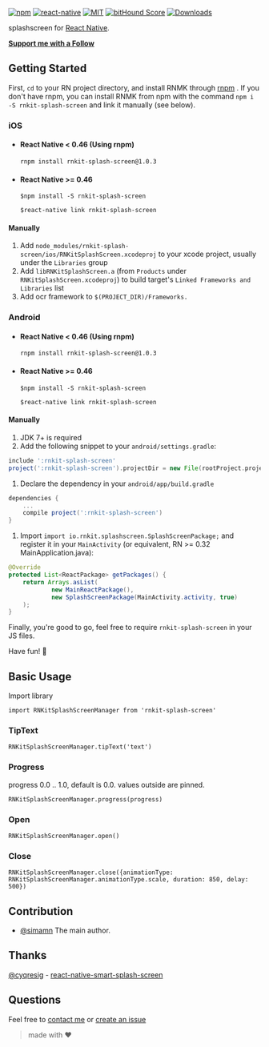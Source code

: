 [![npm][npm-badge]][npm]
[![react-native][rn-badge]][rn]
[![MIT][license-badge]][license]
[![bitHound Score][bithound-badge]][bithound]
[![Downloads](https://img.shields.io/npm/dm/rnkit-splash-screen.svg)](https://www.npmjs.com/package/rnkit-splash-screen)

splashscreen for [React Native][rn].

[**Support me with a Follow**](https://github.com/simman/followers)

[npm-badge]: https://img.shields.io/npm/v/rnkit-splash-screen.svg
[npm]: https://www.npmjs.com/package/rnkit-splash-screen
[rn-badge]: https://img.shields.io/badge/react--native-v0.40-05A5D1.svg
[rn]: https://facebook.github.io/react-native
[license-badge]: https://img.shields.io/dub/l/vibe-d.svg
[license]: https://raw.githubusercontent.com/rnkit/rnkit-splash-screen/master/LICENSE
[bithound-badge]: https://www.bithound.io/github/rnkit/rnkit-splash-screen/badges/score.svg
[bithound]: https://www.bithound.io/github/rnkit/rnkit-splash-screen

## Getting Started

First, `cd` to your RN project directory, and install RNMK through [rnpm](https://github.com/rnpm/rnpm) . If you don't have rnpm, you can install RNMK from npm with the command `npm i -S rnkit-splash-screen` and link it manually (see below).

### iOS

* #### React Native < 0.46 (Using rnpm)

  `rnpm install rnkit-splash-screen@1.0.3`

* #### React Native >= 0.46
  `$npm install -S rnkit-splash-screen`

  `$react-native link rnkit-splash-screen`

#### Manually
1. Add `node_modules/rnkit-splash-screen/ios/RNKitSplashScreen.xcodeproj` to your xcode project, usually under the `Libraries` group
1. Add `libRNKitSplashScreen.a` (from `Products` under `RNKitSplashScreen.xcodeproj`) to build target's `Linked Frameworks and Libraries` list
1. Add ocr framework to `$(PROJECT_DIR)/Frameworks.`

### Android

* #### React Native < 0.46 (Using rnpm)

  `rnpm install rnkit-splash-screen@1.0.3`

* #### React Native >= 0.46
  `$npm install -S rnkit-splash-screen`

  `$react-native link rnkit-splash-screen`

#### Manually
1. JDK 7+ is required
1. Add the following snippet to your `android/settings.gradle`:

  ```gradle
include ':rnkit-splash-screen'
project(':rnkit-splash-screen').projectDir = new File(rootProject.projectDir, '../node_modules/rnkit-splash-screen/android/app')
  ```
  
1. Declare the dependency in your `android/app/build.gradle`
  
  ```gradle
  dependencies {
      ...
      compile project(':rnkit-splash-screen')
  }
  ```
  
1. Import `import io.rnkit.splashscreen.SplashScreenPackage;` and register it in your `MainActivity` (or equivalent, RN >= 0.32 MainApplication.java):

  ```java
  @Override
  protected List<ReactPackage> getPackages() {
      return Arrays.asList(
              new MainReactPackage(),
              new SplashScreenPackage(MainActivity.activity, true)
      );
  }
  ```

Finally, you're good to go, feel free to require `rnkit-splash-screen` in your JS files.

Have fun! :metal:

## Basic Usage

Import library

```
import RNKitSplashScreenManager from 'rnkit-splash-screen'
```

### TipText

```
RNKitSplashScreenManager.tipText('text')
```

### Progress

progress 0.0 .. 1.0, default is 0.0. values outside are pinned.

```
RNKitSplashScreenManager.progress(progress)
```

### Open

```
RNKitSplashScreenManager.open()
```

### Close

```
RNKitSplashScreenManager.close({animationType: RNKitSplashScreenManager.animationType.scale, duration: 850, delay: 500})
```

## Contribution

- [@simamn](mailto:liwei0990@gmail.com) The main author.

## Thanks

[@cyqresig](https://github.com/cyqresig) - [react-native-smart-splash-screen](https://github.com/react-native-component/react-native-smart-splash-screen)



## Questions

Feel free to [contact me](mailto:liwei0990@gmail.com) or [create an issue](https://github.com/rnkit/rnkit-splash-screen/issues/new)

> made with ♥